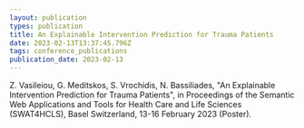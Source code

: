 ```yaml
---
layout: publication
types: publication
title: An Explainable Intervention Prediction for Trauma Patients
date: 2023-02-13T13:37:45.796Z
tags: conference_publications
publication_date: 2023-02-13
---
```

<!--StartFragment-->

Z. Vasileiou, G. Meditskos, S. Vrochidis, N. Bassiliades, "An Explainable Intervention Prediction for Trauma Patients", in Proceedings of the Semantic Web Applications and Tools for Health Care and Life Sciences (SWAT4HCLS), Basel Switzerland, 13-16 February 2023 (Poster).

<!--EndFragment-->